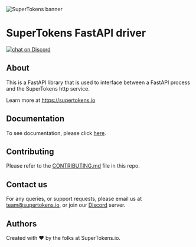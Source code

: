 ![SuperTokens banner](https://raw.githubusercontent.com/supertokens/supertokens-logo/master/images/Artboard%20%E2%80%93%2027%402x.png)

# SuperTokens FastAPI driver

<a href="https://supertokens.io/discord">
<img src="https://img.shields.io/discord/603466164219281420.svg?logo=discord"
    alt="chat on Discord"></a>
    
## About
This is a FastAPI library that is used to interface between a FastAPI process and the SuperTokens http service.

Learn more at https://supertokens.io

## Documentation
To see documentation, please click [here](https://supertokens.io/docs/fastapi/installation).

## Contributing
Please refer to the [CONTRIBUTING.md](https://github.com/supertokens/supertokens-fastapi/blob/master/CONTRIBUTING.md) file in this repo.

## Contact us
For any queries, or support requests, please email us at team@supertokens.io, or join our [Discord](supertokens.io/discord) server.

## Authors
Created with :heart: by the folks at SuperTokens.io.
